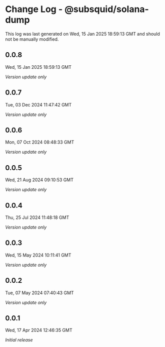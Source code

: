 # Change Log - @subsquid/solana-dump

This log was last generated on Wed, 15 Jan 2025 18:59:13 GMT and should not be manually modified.

## 0.0.8
Wed, 15 Jan 2025 18:59:13 GMT

_Version update only_

## 0.0.7
Tue, 03 Dec 2024 11:47:42 GMT

_Version update only_

## 0.0.6
Mon, 07 Oct 2024 08:48:33 GMT

_Version update only_

## 0.0.5
Wed, 21 Aug 2024 09:10:53 GMT

_Version update only_

## 0.0.4
Thu, 25 Jul 2024 11:48:18 GMT

_Version update only_

## 0.0.3
Wed, 15 May 2024 10:11:41 GMT

_Version update only_

## 0.0.2
Tue, 07 May 2024 07:40:43 GMT

_Version update only_

## 0.0.1
Wed, 17 Apr 2024 12:46:35 GMT

_Initial release_

